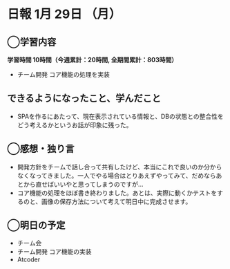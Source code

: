 # 日報  1月 29日 （月）

## ◯学習内容

**学習時間  10時間（今週累計：20時間, 全期間累計：803時間）**

- チーム開発 コア機能の処理を実装

## できるようになったこと、学んだこと

- SPAを作るにあたって、現在表示されている情報と、DBの状態との整合性をどう考えるかというお話が印象に残った。

## ◯感想・独り言

- 開発方針をチームで話し合って共有したけど、本当にこれで良いのか分からなくなってきました。一人でやる場合はとりあえずやってみて、だめならあとから直せばいいやと思ってしまうのですが...
- コア機能の処理をほぼ書き終わりました。あとは、実際に動くかテストをするのと、画像の保存方法について考えて明日中に完成させます。

## ◯明日の予定

- チーム会
- チーム開発 コア機能の実装
- Atcoder
